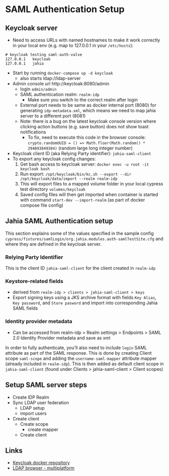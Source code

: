 # SAML Authentication Setup

## Keycloak server

- Need to access URLs with named hostnames to make it work correctly in your local env (e.g. map to 127.0.0.1 in your `/etc/hosts`):
```
# keycloak testing saml-auth-valve
127.0.0.1   keycloak
127.0.0.1   jahia
```
- Start by running `docker-compose up -d keycloak`
  - also starts ldap://ldap-server
- Admin console url http://keycloak:8080/admin
  - login `admin/admin`
  - SAML authentication realm: `realm-idp`
    - Make sure you switch to the correct realm after login
  - External port needs to be same as docker internal port (8080) for generating `idp-metadata.xml`, which means we need to map jahia server to a different port (8081)
  - Note: there is a bug on the latest keycloak console version where clicking action buttons (e.g. save button) does not show toast notifications
    - To fix, need to execute this code in the browser console: `crypto.randomUUID = () => Math.floor(Math.random() * 294893849384)` (random large long integer number)
- Keycloak client ID (aka Relying Party identifier): `jahia-saml-client`
- To export any keycloak config changes:
  1. Get bash access to keycloak server: `docker exec -u root -it keycloak bash`
  2. Run export: `/opt/keycloak/bin/kc.sh --export --dir /opt/keycloak/data/import --realm realm-idp`
  3. This will export files to a mapped volume folder in your local cypress test directory `volumes/keycloak`
  4. Saved config files will then get imported when container is started with command `start-dev --import-realm` (as part of docker compose file config)

## Jahia SAML Authentication setup

This section explains some of the values specified in the sample config `cypress/fixtures/samlLogin/org.jahia.modules.auth-samlTestSite.cfg` and where they are defined in the keycloak server.

### Relying Party Identifier

This is the client ID `jahia-saml-client` for the client created in `realm-idp`

### Keystore-related fields

  * derived from `realm-idp > clients > jahia-saml-client > keys`
  * Export signing keys using a JKS archive format with fields `Key Alias`, `Key password`, and `Store pasword` and import into corresponding Jahia SAML fields

### Identity provider metadata

  * Can be accessed from realm-idp > Realm settings > Endpoints > SAML 2.0 Identity Provider metadata and save as xml

In order to fully authenticate, you'll also need to include `login` SAML attribute as part of the SAML response. This is done by creating Client scope `saml-scope` and adding the `username-saml-mapper` attribute mapper (already included in `realm-idp`). This is then added as default client scope in `jahia-saml-client` (found under Clients > jahia-saml-client > Client scopes)

## Setup SAML server steps

- Create IDP Realm
- Sync LDAP user federation
  - LDAP setup
  - import users
- Create client
  - Create scope
    - create mapper
  - Create client

## Links

* [Keycloak docker repository](https://quay.io/repository/keycloak/keycloak)
* [LDAP browser - multiplatform](https://directory.apache.org/studio/)
